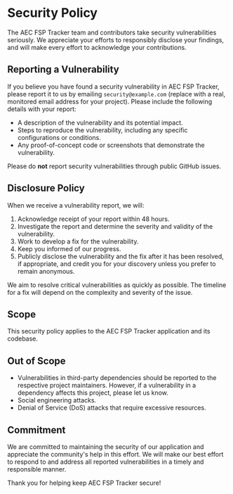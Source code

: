# Security Policy

The AEC FSP Tracker team and contributors take security vulnerabilities seriously. We appreciate your efforts to responsibly disclose your findings, and will make every effort to acknowledge your contributions.

## Reporting a Vulnerability

If you believe you have found a security vulnerability in AEC FSP Tracker, please report it to us by emailing `security@example.com` (replace with a real, monitored email address for your project). Please include the following details with your report:

*   A description of the vulnerability and its potential impact.
*   Steps to reproduce the vulnerability, including any specific configurations or conditions.
*   Any proof-of-concept code or screenshots that demonstrate the vulnerability.

Please do **not** report security vulnerabilities through public GitHub issues.

## Disclosure Policy

When we receive a vulnerability report, we will:

1.  Acknowledge receipt of your report within 48 hours.
2.  Investigate the report and determine the severity and validity of the vulnerability.
3.  Work to develop a fix for the vulnerability.
4.  Keep you informed of our progress.
5.  Publicly disclose the vulnerability and the fix after it has been resolved, if appropriate, and credit you for your discovery unless you prefer to remain anonymous.

We aim to resolve critical vulnerabilities as quickly as possible. The timeline for a fix will depend on the complexity and severity of the issue.

## Scope

This security policy applies to the AEC FSP Tracker application and its codebase.

## Out of Scope

*   Vulnerabilities in third-party dependencies should be reported to the respective project maintainers. However, if a vulnerability in a dependency affects this project, please let us know.
*   Social engineering attacks.
*   Denial of Service (DoS) attacks that require excessive resources.

## Commitment

We are committed to maintaining the security of our application and appreciate the community's help in this effort. We will make our best effort to respond to and address all reported vulnerabilities in a timely and responsible manner.

Thank you for helping keep AEC FSP Tracker secure!
